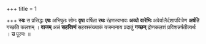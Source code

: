 +++
title = 1

+++
**स्यः** स प्रसिद्धः **एषः** अभिषुतः सोमः **वृषा** वर्षिता **रथः** रंहणस्वभावः **अव्यो** **वारेभिः** अवेर्वालैर्दशापवित्रेण **अर्षति** गच्छति कलशम् । **वाजम्** अन्नं **सहस्रिणं** सहस्रसंख्याकं यजमानाय प्रदातुं **गच्छन्** द्रोणकलशं प्रविशन्नर्षतीत्यर्थः । **उ** पूरणः ॥